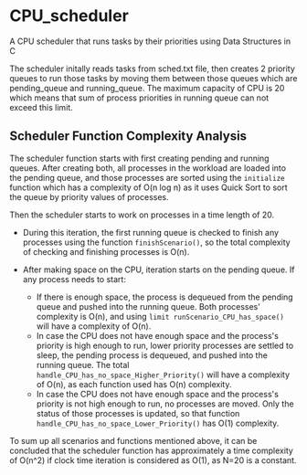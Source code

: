 # CPU_scheduler
A CPU scheduler that runs tasks by their priorities using Data Structures in C

The scheduler initally reads tasks from sched.txt file, then creates 2 priority queues to run those tasks by moving them between those queues which are pending_queue and running_queue. The maximum capacity of CPU is 20 which means that sum of process priorities in running queue can not exceed this limit.

## Scheduler Function Complexity Analysis

The scheduler function starts with first creating pending and running queues. After creating both, all processes in the workload are loaded into the pending queue, and those processes are sorted using the `initialize` function which has a complexity of O(n log n) as it uses Quick Sort to sort the queue by priority values of processes.

Then the scheduler starts to work on processes in a time length of 20.

- During this iteration, the first running queue is checked to finish any processes using the function `finishScenario()`, so the total complexity of checking and finishing processes is O(n).

- After making space on the CPU, iteration starts on the pending queue. If any process needs to start:
  - If there is enough space, the process is dequeued from the pending queue and pushed into the running queue. Both processes' complexity is O(n), and using `limit runScenario_CPU_has_space()` will have a complexity of O(n).
  - In case the CPU does not have enough space and the process's priority is high enough to run, lower priority processes are settled to sleep, the pending process is dequeued, and pushed into the running queue. The total `handle_CPU_has_no_space_Higher_Priority()` will have a complexity of O(n), as each function used has O(n) complexity.
  - In case the CPU does not have enough space and the process's priority is not high enough to run, no processes are moved. Only the status of those processes is updated, so that function `handle_CPU_has_no_space_Lower_Priority()` has O(1) complexity.

To sum up all scenarios and functions mentioned above, it can be concluded that the scheduler function has approximately a time complexity of O(n^2) if clock time iteration is considered as O(1), as N=20 is a constant.
